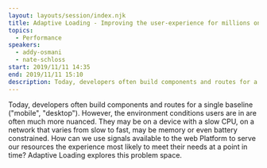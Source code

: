 ```yaml
---
layout: layouts/session/index.njk
title: Adaptive Loading - Improving the user-experience for millions on low-end devices
topics:
  - Performance
speakers:
  - addy-osmani
  - nate-schloss
start: 2019/11/11 14:35
end: 2019/11/11 15:10
description: Today, developers often build components and routes for a single baseline. However, the environment conditions users are in are often much more nuanced…
---
```


Today, developers often build components and routes for a single baseline ("mobile", "desktop"). However, the environment conditions users are in are often much more nuanced. They may be on a device with a slow CPU, on a network that varies from slow to fast, may be memory or even battery constrained. How can we use signals available to the web Platform to serve our resources the experience most likely to meet their needs at a point in time? Adaptive Loading explores this problem space.
